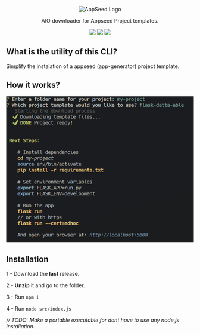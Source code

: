 <p align="center">
    <img width="170" src="https://avatars.githubusercontent.com/u/51070104" alt="AppSeed Logo">
</p>
<p align="center">
  AIO downloader for Appseed Project templates.
</p>
<p align="center">
  <img src="https://img.shields.io/badge/Node.js-339933?style=for-the-badge&logo=nodedotjs&logoColor=white"> <a href="https://discord.gg/fZC6hup"><img src="https://img.shields.io/badge/Discord-5865F2?style=for-the-badge&logo=discord&logoColor=white"></a> <a href="https://github.com/app-generator"><img src="https://img.shields.io/badge/GitHub-100000?style=for-the-badge&logo=github&logoColor=white"></a>
  
</p>

## What is the utility of this CLI?
Simplify the instalation of a appseed (app-generator) project template.

## How it works?
<div align="center">
    <img src="images/screenshot.png" alt="ScreenShot">
</div>

## Installation

1 - Download the **last** release.

2 - **Unzip** it and go to the folder.

3 - Run `npm i`

4 - Run `node src/index.js`

*// TODO: Make a portable executable for dont have to use any node.js installation.*
